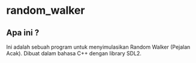 # random_walker

## Apa ini ?
Ini adalah sebuah program untuk menyimulasikan Random Walker (Pejalan Acak). Dibuat dalam bahasa C++ dengan library SDL2.
